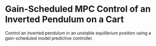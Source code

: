# **Gain-Scheduled MPC Control of an Inverted Pendulum on a Cart**

Control an inverted pendulum in an unstable equilibrium position using a gain-scheduled model predictive controller.
